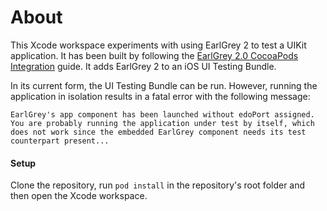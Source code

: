 # About

This Xcode workspace experiments with using EarlGrey 2 to test a UIKit application. It has been built by following the [EarlGrey 2.0 CocoaPods Integration](https://github.com/google/EarlGrey/blob/earlgrey2/docs/cocoapods-setup.md) guide. It adds EarlGrey 2 to an iOS UI Testing Bundle.

In its current form, the UI Testing Bundle can be run. However, running the application in isolation results in a fatal error with the following message:

```
EarlGrey's app component has been launched without edoPort assigned. You are probably running the application under test by itself, which does not work since the embedded EarlGrey component needs its test counterpart present...
```

#### Setup

Clone the repository, run `pod install` in the repository's root folder and then open the Xcode workspace.
